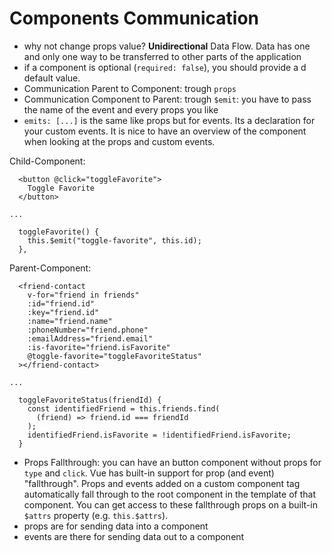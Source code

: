 # Components Communication

- why not change props value? **Unidirectional** Data Flow. Data has one and only one way to be transferred to other parts of the application
- if a component is optional (`required: false`), you should provide a d default value.
- Communication Parent to Component: trough `props`
- Communication Component to Parent: trough `$emit`: you have to pass the name of the event and every props you like
- `emits: [...]` is the same like props but for events. Its a declaration for your custom events. It is nice to have an overview of the component when looking at the props and custom events.

Child-Component:

```
  <button @click="toggleFavorite">
    Toggle Favorite
  </button>

...

  toggleFavorite() {
    this.$emit("toggle-favorite", this.id);
  },
```

Parent-Component:

```
  <friend-contact
    v-for="friend in friends"
    :id="friend.id"
    :key="friend.id"
    :name="friend.name"
    :phoneNumber="friend.phone"
    :emailAddress="friend.email"
    :is-favorite="friend.isFavorite"
    @toggle-favorite="toggleFavoriteStatus"
  ></friend-contact>

...

  toggleFavoriteStatus(friendId) {
    const identifiedFriend = this.friends.find(
      (friend) => friend.id === friendId
    );
    identifiedFriend.isFavorite = !identifiedFriend.isFavorite;
  }

```

- Props Fallthrough: you can have an button component without props for `type` and `click`. Vue has built-in support for prop (and event) "fallthrough". Props and events added on a custom component tag automatically fall through to the root component in the template of that component. You can get access to these fallthrough props on a built-in `$attrs` property (e.g. `this.$attrs`).
- props are for sending data into a component
- events are there for sending data out to a component
